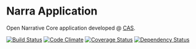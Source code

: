 Narra Application
=================

Open Narrative Core application developed @ [CAS](http://cas.famu.cz).

[![Build Status](https://travis-ci.org/CAS-FAMU/narra_core.png?branch=master)](https://travis-ci.org/CAS-FAMU/narra_core) [![Code Climate](https://codeclimate.com/github/CAS-FAMU/narra_core.png)](https://codeclimate.com/github/CAS-FAMU/narra_core) [![Coverage Status](https://coveralls.io/repos/CAS-FAMU/narra_core/badge.png?branch=master)](https://coveralls.io/r/CAS-FAMU/narra_core?branch=master) [![Dependency Status](https://gemnasium.com/CAS-FAMU/narra_core.png)](https://gemnasium.com/CAS-FAMU/narra_core)

